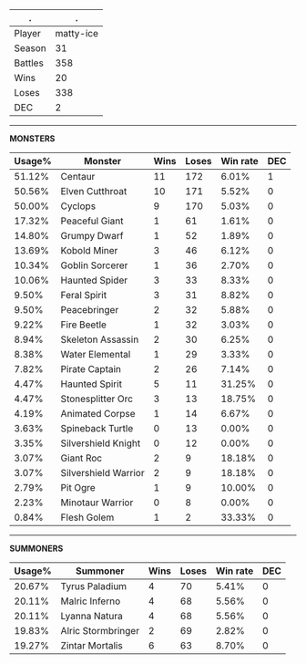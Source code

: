 .|.
|-|-
Player|matty-ice
Season|31
Battles|358
Wins|20
Loses|338
DEC|2

---
**MONSTERS**

Usage%|Monster|Wins|Loses|Win rate|DEC|
-|-|-|-|-|-|
51.12%|Centaur|11|172|6.01%|1|
50.56%|Elven Cutthroat|10|171|5.52%|0|
50.00%|Cyclops|9|170|5.03%|0|
17.32%|Peaceful Giant|1|61|1.61%|0|
14.80%|Grumpy Dwarf|1|52|1.89%|0|
13.69%|Kobold Miner|3|46|6.12%|0|
10.34%|Goblin Sorcerer|1|36|2.70%|0|
10.06%|Haunted Spider|3|33|8.33%|0|
9.50%|Feral Spirit|3|31|8.82%|0|
9.50%|Peacebringer|2|32|5.88%|0|
9.22%|Fire Beetle|1|32|3.03%|0|
8.94%|Skeleton Assassin|2|30|6.25%|0|
8.38%|Water Elemental|1|29|3.33%|0|
7.82%|Pirate Captain|2|26|7.14%|0|
4.47%|Haunted Spirit|5|11|31.25%|0|
4.47%|Stonesplitter Orc|3|13|18.75%|0|
4.19%|Animated Corpse|1|14|6.67%|0|
3.63%|Spineback Turtle|0|13|0.00%|0|
3.35%|Silvershield Knight|0|12|0.00%|0|
3.07%|Giant Roc|2|9|18.18%|0|
3.07%|Silvershield Warrior|2|9|18.18%|0|
2.79%|Pit Ogre|1|9|10.00%|0|
2.23%|Minotaur Warrior|0|8|0.00%|0|
0.84%|Flesh Golem|1|2|33.33%|0|

---
**SUMMONERS**

Usage%|Summoner|Wins|Loses|Win rate|DEC|
-|-|-|-|-|-|
20.67%|Tyrus Paladium|4|70|5.41%|0|
20.11%|Malric Inferno|4|68|5.56%|0|
20.11%|Lyanna Natura|4|68|5.56%|0|
19.83%|Alric Stormbringer|2|69|2.82%|0|
19.27%|Zintar Mortalis|6|63|8.70%|0|

